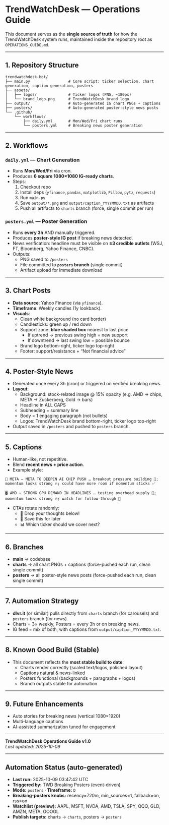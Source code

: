# TrendWatchDesk — Operations Guide

This document serves as the **single source of truth** for how the TrendWatchDesk system runs, maintained inside the repository root as `OPERATIONS_GUIDE.md`.

---

## 1. Repository Structure

```
trendwatchdesk-bot/
├── main.py                 # Core script: ticker selection, chart generation, caption generation, posters
├── assets/
│   ├── logos/              # Ticker logos (PNG, ~180px)
│   └── brand_logo.png      # TrendWatchDesk brand logo
├── output/                 # Auto-generated IG chart PNGs + captions
├── posters/                # Auto-generated poster-style news posts
└── .github/
    └── workflows/
        ├── daily.yml       # Mon/Wed/Fri chart runs
        └── posters.yml     # Breaking news poster generation
```

---

## 2. Workflows

### `daily.yml` — Chart Generation

- Runs **Mon/Wed/Fri** via cron.  
- Produces **6 square 1080×1080 IG-ready charts**.  
- Steps:
  1. Checkout repo
  2. Install deps (`yfinance`, `pandas`, `matplotlib`, `Pillow`, `pytz`, `requests`)
  3. Run `main.py`
  4. Save `output/*.png` and `output/caption_YYYYMMDD.txt` as artifacts
  5. Push all artifacts to `charts` branch (force, single commit per run)

### `posters.yml` — Poster Generation

- Runs **every 3h** AND manually triggered.  
- Produces **poster-style IG post** if breaking news detected.  
- News verification: headline must be visible on **≥3 credible outlets** (WSJ, FT, Bloomberg, Yahoo Finance, CNBC).  
- Outputs:
  - PNG saved to `/posters`
  - File committed to **`posters` branch** (single commit)
  - Artifact upload for immediate download

---

## 3. Chart Posts

- **Data source**: Yahoo Finance (via `yfinance`).
- **Timeframe**: Weekly candles (1y lookback).  
- **Visuals**:
  - Clean white background (no card border)
  - Candlesticks: green up / red down
  - Support zone: **blue shaded box** nearest to last price  
    - If uptrend → previous swing high = new support  
    - If downtrend → last swing low = possible bounce  
  - Brand logo bottom-right, ticker logo top-right  
  - Footer: support/resistance + “Not financial advice”

---

## 4. Poster-Style News

- Generated once every 3h (cron) or triggered on verified breaking news.  
- **Layout**:
  - Background: stock-related image @ 15% opacity (e.g. AMD → chips, META → Zuckerberg, Gold → bars)  
  - Headline in ALL CAPS  
  - Subheading = summary line  
  - Body = 1 engaging paragraph (not bullets)  
  - Logos: TrendWatchDesk brand bottom-right, ticker logo top-right  
- Output saved in `/posters` and pushed to `posters` branch.

---

## 5. Captions

- Human-like, not repetitive.  
- Blend **recent news + price action**.  
- Example style:

```
🧠 META — META TO DEEPEN AI CHIP PUSH … breakout pressure building 🚀; momentum looks strong 🔥; could have more room if momentum sticks ✅

🖥️ AMD — STRONG GPU DEMAND IN HEADLINES … testing overhead supply 🧱; momentum looks strong 🔥; watch for follow-through 🔎
```

- CTAs rotate randomly:
  - 💬 Drop your thoughts below!
  - 📌 Save this for later
  - 📊 Which ticker should we cover next?

---

## 6. Branches

- **main** → codebase  
- **charts** → all chart PNGs + captions (force-pushed each run, clean single commit)  
- **posters** → all poster-style news posts (force-pushed each run, clean single commit)  

---

## 7. Automation Strategy

- **dlvr.it** (or similar) pulls directly from `charts` branch (for carousels) and `posters` branch (for news).  
- Charts = 3× weekly, Posters = every 3h or on breaking news.  
- IG feed = mix of both, with captions from `output/caption_YYYYMMDD.txt`.

---

## 8. Known Good Build (Stable)

- This document reflects the **most stable build to date**:  
  - Charts render correctly (scaled text/logos, polished layout)  
  - Captions natural & news-linked  
  - Posters functional (backgrounds + paragraphs + logos)  
  - Branch outputs stable for automation

---

## 9. Future Enhancements

- Auto stories for breaking news (vertical 1080×1920)  
- Multi-language captions  
- AI-assisted summarization tuned for engagement  

---

**TrendWatchDesk Operations Guide v1.0**  
_Last updated: 2025-10-09_


---

<!-- TWD_STATUS:BEGIN -->

## Automation Status (auto-generated)
- **Last run:** 2025-10-09 03:47:42 UTC
- **Triggered by:** TWD Breaking Posters (event-driven)
- **Mode:** `posters`   ·  **Timeframe:** `D`
- **Breaking-posters knobs:** recency=720m, min_sources=1, fallback=on, rss=on
- **Watchlist (preview):** AAPL, MSFT, NVDA, AMD, TSLA, SPY, QQQ, GLD, AMZN, META, GOOGL
- **Publish targets:** charts → `charts`, posters → `posters`

<!-- TWD_STATUS:END -->






